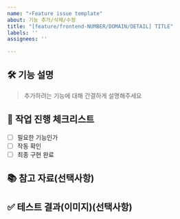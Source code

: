 ```yaml
---
name: "⚡Feature issue template"
about: 기능 추가/삭제/수정
title: "[feature/frontend-NUMBER/DOMAIN/DETAIL] TITLE"
labels: ''
assignees: ''

---
```


## 🛠️ 기능 설명
> 추가하려는 기능에 대해 간결하게 설명해주세요

## 📝 작업 진행 체크리스트

- [ ] 필요한 기능인가
- [ ] 작동 확인
- [ ] 최종 구현 완료

## 📚 참고 자료(선택사항)
>

## ✅ 테스트 결과(이미지)(선택사항)
>
